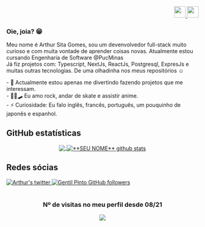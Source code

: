 <div align=right>
	<a href="https://github.com/SitaGomes">
		<img width="30" src="https://cdn.jsdelivr.net/gh/hampusborgos/country-flags@main/svg/gb.svg"/>
	</a>
	<a href="https://github.com/SitaGomes/SitaGomes/blob/main/README_FRANCAIS.md">
		<img width="30" src="https://cdn.jsdelivr.net/gh/hampusborgos/country-flags@main/svg/fr.svg"/>
	</a>
</div>

### Oie, joia? 😁
<p>
  Meu nome é Arthur Sita Gomes, sou um devenvolvedor full-stack muito curioso e com muita vontade de aprender coisas novas. Atualmente estou cursando Engenharia de Software @PucMinas
</br>
  Já fiz projetos com: Typescript, NextJs, ReactJs, Postgresql, ExpresJs e muitas outras tecnologias. De uma olhadinha nos meus repositórios ☺
</p>
	
<p align="left">
- 🔭  Actualmente estou apenas me divertindo fazendo projetos que me interessam.
	<br/>
- 👨‍🎤🛹 Eu amo rock, andar de skate e assistir anime.
	<br/>
- ⚡ Curiosidade: Eu falo inglês, francês, português, um pouquinho de japonês e espanhol.
</p>

## GitHub estatísticas
<div align=center>

<a href="https://github.com/Gurupreet">
  <img align="center" src="https://github-readme-stats.vercel.app/api/top-langs/?username=SitaGomes&theme=dracula&hide_langs_below=1" />
</a>

<a href="https://github.com/Gurupreet">
 <img align="center" src="https://github-readme-stats.vercel.app/api?username=SitaGomes&show_icons=true&theme=dracula&line_height=27" alt="**SEU NOME** github stats"/>
</a>

  
</div>

## Redes sócias
<div  style={{display: "flex"}}>
	  <a href="https://twitter.com/ArthurSitaGomes">
	    <img alt="Arthur's twitter" src="https://img.shields.io/badge/-twitter-blue?style=flat-circle&logo=Twitter&logoColor=white&link=https://twitter.com/Sita_Gomes">
	  </a>
	  <a href="https://www.linkedin.com/in/arthur-sita-gomes-3683221b3/">
	    <img alt="Gentil Pinto GitHub followers" src="https://img.shields.io/badge/-LinkedIn-blue?style=flat-circle&logo=Linkedin&logoColor=white&link=https://www.linkedin.com/in/sitagomes/">
	  </a>
</div>

<br/>

<div align="center">
	
### Nº de visitas no meu perfil desde 08/21

<img alingn="center" src="https://profile-counter.glitch.me/SitaGomes/count.svg" />
</div>
 
